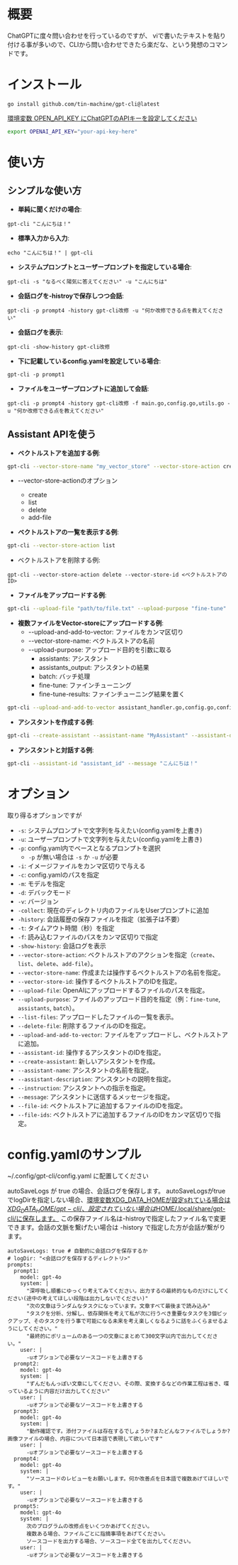 # 概要

ChatGPTに度々問い合わせを行っているのですが、
viで書いたテキストを貼り付ける事が多いので、CLIから問い合わせできたら楽だな、という発想のコマンドです。

# インストール

```
go install github.com/tin-machine/gpt-cli@latest
```

[環境変数 OPEN_API_KEY にChatGPTのAPIキーを設定してください](https://github.com/tin-machine/gpt-cli/blob/21c4889a98cda54f3dc222bf32c00f02e26a11f0/openai_client.go#L17)

```bash
export OPENAI_API_KEY="your-api-key-here"
```

# 使い方

## シンプルな使い方

- **単純に聞くだけの場合**:
```
gpt-cli "こんにちは！"
```

- **標準入力から入力**:
```
echo "こんにちは！" | gpt-cli
```

- **システムプロンプトとユーザープロンプトを指定している場合**:
```
gpt-cli -s "なるべく陽気に答えてください" -u "こんにちは"
```

- **会話ログを-histroyで保存しつつ会話**:
```
gpt-cli -p prompt4 -history gpt-cli改修 -u "何か改修できる点を教えてください"
```

- **会話ログを表示**:
```
gpt-cli -show-history gpt-cli改修
```

- **下に記載しているconfig.yamlを設定している場合**:
```
gpt-cli -p prompt1
```

- **ファイルをユーザープロンプトに追加して会話**:
```
gpt-cli -p prompt4 -history gpt-cli改修 -f main.go,config.go,utils.go -u "何か改修できる点を教えてください"
```

## Assistant APIを使う

- **ベクトルストアを追加する例**:

```bash
gpt-cli --vector-store-name "my_vector_store" --vector-store-action create
```

- --vector-store-actionのオプション
  - create
  - list
  - delete
  - add-file

- **ベクトルストアの一覧を表示する例**:

```bash
gpt-cli --vector-store-action list
```

- ベクトルストアを削除する例:

```
gpt-cli --vector-store-action delete --vector-store-id <ベクトルストアのID>
```

- **ファイルをアップロードする例**:

```bash
gpt-cli --upload-file "path/to/file.txt" --upload-purpose "fine-tune"
```

- **複数ファイルをVector-storeにアップロードする例**:
  - --upload-and-add-to-vector: ファイルをカンマ区切り
  - --vector-store-name: ベクトルストアの名前
  - --upload-purpose: アップロード目的を引数に取る
    - assistants: アシスタント
    - assistants_output: アシスタントの結果
    - batch: バッチ処理
    - fine-tune: ファインチューニング
    - fine-tune-results: ファインチューニング結果を置く

```bash
gpt-cli --upload-and-add-to-vector assistant_handler.go,config.go,config_loader.go,file_handler.go,main.go,openai_client.go,options.go,prompt_config.go,tool_config.go,utils.go,vector_store_handler.go -vector-store-name add-option -upload-purpose assistants
```

- **アシスタントを作成する例**:

```bash
gpt-cli --create-assistant --assistant-name "MyAssistant" --assistant-description "これはテスト用のアシスタントです。" --user-message "あなたはユーザーを助けるフレンドリーなアシスタントです。"
```

- **アシスタントと対話する例**:

```bash
gpt-cli --assistant-id "assistant_id" --message "こんにちは！"
```

# オプション

取り得るオプションですが
- `-s`: システムプロンプトで文字列を与えたい(config.yamlを上書き)
- `-u`: ユーザープロンプトで文字列を与えたい(config.yamlを上書き)
- `-p`: config.yaml内でベースとなるプロンプトを選択
  - `-p` が無い場合は `-s` か `-u` が必要
- `-i`: イメージファイルをカンマ区切りで与える
- `-c`: config.yamlのパスを指定
- `-m`: モデルを指定
- `-d`: デバックモード
- `-v`: バージョン
- `-collect`: 現在のディレクトリ内のファイルをUserプロンプトに追加
- `-history`: 会話履歴の保存ファイルを指定（拡張子は不要）
- `-t`: タイムアウト時間（秒）を指定
- `-f`: 読み込むファイルのパスをカンマ区切りで指定
- `-show-history`: 会話ログを表示
- `--vector-store-action`: ベクトルストアのアクションを指定（`create`、`list`、`delete`、`add-file`）。
- `--vector-store-name`: 作成または操作するベクトルストアの名前を指定。
- `--vector-store-id`: 操作するベクトルストアのIDを指定。
- `--upload-file`: OpenAIにアップロードするファイルのパスを指定。
- `--upload-purpose`: ファイルのアップロード目的を指定（例：`fine-tune`, `assistants`, `batch`）。
- `--list-files`: アップロードしたファイルの一覧を表示。
- `--delete-file`: 削除するファイルのIDを指定。
- `--upload-and-add-to-vector`: ファイルをアップロードし、ベクトルストアに追加。
- `--assistant-id`: 操作するアシスタントのIDを指定。
- `--create-assistant`: 新しいアシスタントを作成。
- `--assistant-name`: アシスタントの名前を指定。
- `--assistant-description`: アシスタントの説明を指定。
- `--instruction`: アシスタントへの指示を指定。
- `--message`: アシスタントに送信するメッセージを指定。
- `--file-id`: ベクトルストアに追加するファイルのIDを指定。
- `--file-ids`: ベクトルストアに追加するファイルのIDをカンマ区切りで指定。

# config.yamlのサンプル

~/.config/gpt-cli/config.yaml に配置してください


autoSaveLogs が true の場合、会話ログを保存します。
autoSaveLogsがtrueでlogDirを指定しない場合、[環境変数XDG_DATA_HOMEが設定sれている場合は$XDG_DATA_HOME/gpt-cli/、設定されていない場合は$HOME/.local/share/gpt-cli/に保存します。](https://github.com/tin-machine/gpt-cli/blob/c683710784958f33760741fabf3ce4cdbfc76607/utils.go#L183)
この保存ファイル名は-histroyで指定したファイル名で変更できます。会話の文脈を繋げたい場合は -history で指定した方が会話が繋がります。

```
autoSaveLogs: true # 自動的に会話ログを保存するか
# logDir: "<会話ログを保存するディレクトリ>"
prompts:
  prompt1:
    model: gpt-4o
    system: |
      "深呼吸し順番にゆっくり考えてみてください。出力するの最終的なものだけにしてください(途中の考えてほしい段階は出力しないでください)"
      "次の文章はランダムなタスクになっています。文章すべて最後まで読み込み"
      "タスクを分析、分解し、依存関係を考えて私が次に行うべき重要なタスクを3個ピックアップ、そのタスクを行う事で可能になる未来を考え楽しくなるように話をふくらませるようにしてください。"
      "最終的にボリュームのある一つの文章にまとめて300文字以内で出力してください。"
    user: |
      -uオプションで必要なソースコードを上書きする
  prompt2:
    model: gpt-4o
    system: |
      "ずんだもんっぽい文章にしてください、その際、変換するなどの作業工程は省き、喋っているように内容だけ出力してください"
    user: |
      -uオプションで必要なソースコードを上書きする
  prompt3:
    model: gpt-4o
    system: |
      "動作確認です。添付ファイルは存在するでしょうか?またどんなファイルでしょうか?画像ファイルの場合、内容について日本語で表現して欲しいです"
    user: |
      -uオプションで必要なソースコードを上書きする
  prompt4:
    model: gpt-4o
    system: |
      "ソースコードのレビューをお願いします。何か改善点を日本語で複数あげてほしいです。"
    user: |
      -uオプションで必要なソースコードを上書きする
  prompt5:
    model: gpt-4o
    system: |
      次のプログラムの改修点をいくつかあげてください。
      複数ある場合、ファイルごとに指摘事項をあげてください。
      ソースコードを出力する場合、ソースコード全てを出力してください。
    user: |
      -uオプションで必要なソースコードを上書きする
```
